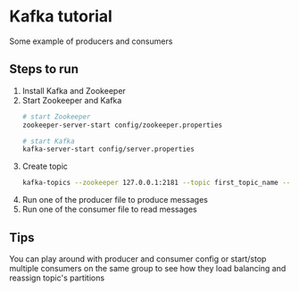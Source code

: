 # Kafka tutorial
Some example of producers and consumers


## Steps to run

1. Install Kafka and Zookeeper
1. Start Zookeeper and Kafka
    ```bash
    # start Zookeeper
    zookeeper-server-start config/zookeeper.properties

    # start Kafka
    kafka-server-start config/server.properties
    ```
1. Create topic
    ```bash
    kafka-topics --zookeeper 127.0.0.1:2181 --topic first_topic_name --create --partitions 3 --replication-factor 1
    ```
1. Run one of the producer file to produce messages
1. Run one of the consumer file to read messages

## Tips
You can play around with producer and consumer config or start/stop multiple consumers on the same group to see how they load balancing and reassign topic's partitions